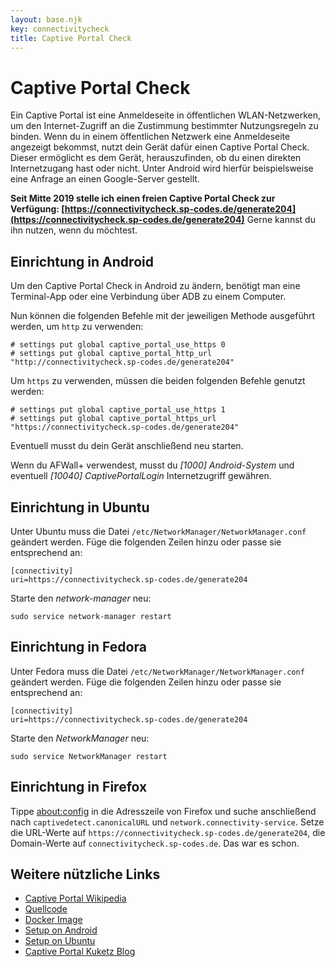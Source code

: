 ```yaml
---
layout: base.njk
key: connectivitycheck
title: Captive Portal Check
---
```

# <i class="si si-wifi"></i> Captive Portal Check

Ein Captive Portal ist eine Anmeldeseite in öffentlichen WLAN-Netzwerken, um den Internet-Zugriff an die Zustimmung bestimmter Nutzungsregeln zu binden. Wenn du in einem öffentlichen Netzwerk eine Anmeldeseite angezeigt bekommst, nutzt dein Gerät dafür einen Captive Portal Check. Dieser ermöglicht es dem Gerät, herauszufinden, ob du einen direkten Internetzugang hast oder nicht. Unter Android wird hierfür beispielsweise eine Anfrage an einen Google-Server gestellt.

__Seit Mitte 2019 stelle ich einen freien Captive Portal Check zur Verfügung: [https://connectivitycheck.sp-codes.de/generate204](https://connectivitycheck.sp-codes.de/generate204)__ Gerne kannst du ihn nutzen, wenn du möchtest.

## Einrichtung in Android

Um den Captive Portal Check in Android zu ändern, benötigt man eine Terminal-App oder eine Verbindung über ADB zu einem Computer. 

Nun können die folgenden Befehle mit der jeweiligen Methode ausgeführt werden, um `http` zu verwenden:

```
# settings put global captive_portal_use_https 0
# settings put global captive_portal_http_url "http://connectivitycheck.sp-codes.de/generate204"
```


Um `https` zu verwenden, müssen die beiden folgenden Befehle genutzt werden:


```
# settings put global captive_portal_use_https 1
# settings put global captive_portal_https_url "https://connectivitycheck.sp-codes.de/generate204"
```

Eventuell musst du dein Gerät anschließend neu starten.

Wenn du AFWall+ verwendest, musst du _[1000] Android-System_ und eventuell _[10040] CaptivePortalLogin_ Internetzugriff gewähren.

## Einrichtung in Ubuntu

Unter Ubuntu muss die Datei `/etc/NetworkManager/NetworkManager.conf` geändert werden. Füge die folgenden Zeilen hinzu oder passe sie entsprechend an:

```
[connectivity]
uri=https://connectivitycheck.sp-codes.de/generate204
```

Starte den _network-manager_ neu:

```
sudo service network-manager restart
```

## Einrichtung in Fedora

Unter Fedora muss die Datei `/etc/NetworkManager/NetworkManager.conf` geändert werden. Füge die folgenden Zeilen hinzu oder passe sie entsprechend an:

```
[connectivity]
uri=https://connectivitycheck.sp-codes.de/generate204
```

Starte den _NetworkManager_ neu:

```
sudo service NetworkManager restart 
```

## Einrichtung in Firefox

Tippe [about:config](about:config) in die Adresszeile von Firefox und suche anschließend nach `captivedetect.canonicalURL` und `network.connectivity-service`. Setze die URL-Werte auf `https://connectivitycheck.sp-codes.de/generate204`, die Domain-Werte auf `connectivitycheck.sp-codes.de`. Das war es schon.

## Weitere nützliche Links

* [Captive Portal Wikipedia](https://de.wikipedia.org/wiki/Captive_Portal)
* [Quellcode](https://git.sp-codes.de/samuel-p/connectivity-check)
* [Docker Image](https://hub.docker.com/r/samuelph/connectivity-check)
* [Setup on Android](https://android.stackexchange.com/a/186995/288049)
* [Setup on Ubuntu](https://askubuntu.com/q/1167177/920103)
* [Captive Portal Kuketz Blog](https://www.kuketz-blog.de/android-captive-portal-check-204-http-antwort-von-captiveportal-kuketz-de/)
